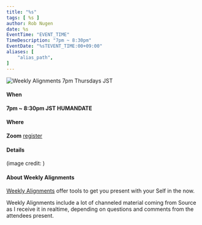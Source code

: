 ```yaml
---
title: "%s"
tags: [ %s ]
author: Rob Nugen
date: %s
EventTime: "EVENT_TIME"
TimeDescription: "7pm ~ 8:30pm"
EventDate: "%sTEVENT_TIME:00+09:00"
aliases: [
    "alias_path",
]
---
```


<img
src="episode_image"
alt="Weekly Alignments 7pm Thursdays JST"
class="title" />

#### When

**7pm ~ 8:30pm JST HUMANDATE**

#### Where

**Zoom** [register](/weekly-alignments/registration/)

#### Details

(image credit: )

#### About Weekly Alignments

[Weekly Alignments](/weekly-alignments/) offer tools to get you present with your Self in the now.

Weekly Alignments include a lot of channeled material coming from
Source as I receive it in realtime, depending on questions and
comments from the attendees present.
